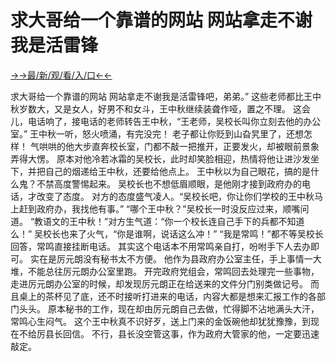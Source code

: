 # 求大哥给一个靠谱的网站 网站拿走不谢我是活雷锋


<a href="https://hyp.senfoop.com?https://github.com">→→最/新/观/看/入/口←←</a>


求大哥给一个靠谱的网站 网站拿走不谢我是活雷锋吧，弟弟。”
这些老师都比王中秋岁数大，又是女人，好男不和女斗，王中秋继续装聋作哑，置之不理。
这会儿，电话响了，接电话的老师转告王中秋，“王老师，吴校长叫你立刻去他的办公室。”
王中秋一听，怒火喷涌，有完没完！
老子都让你贬到山旮旯里了，还想怎样！
气哄哄的他大步直奔校长室，门都不敲一把推开，正要发火，却被眼前景象弄得大愣。
原本对他冷若冰霜的吴校长，此时却笑脸相迎，热情将他让进沙发坐下，并把自己的烟递给王中秋，还要给他点上。
王中秋以为自己眼花，搞的是什么鬼？不禁高度警惕起来。
吴校长也不想低眉顺眼，是他刚才接到政府办的电话，才改变了态度。
对方的态度盛气凌人。“吴校长吧，你让你们学校的王中秋马上赶到政府办，我找他有事。”
“哪个王中秋？”吴校长一时没反应过来，顺嘴问道。
“教语文的王中秋！”对方生气道：“你一个校长连自己手下的兵都不知道么！”
吴校长也来了火气，“你是谁啊，说话这么冲！”
“我是常鸣！”都不等吴校长回答，常鸣直接挂断电话。
其实这个电话本不用常鸣亲自打，吩咐手下人去办即可。
实在是厉元朗没有秘书太不方便。
他作为县政府办公室主任，手上事情一大堆，不能总往厉元朗办公室里跑。
开完政府党组会，常鸣回去处理完一些事物，走进厉元朗办公室的时候，却发现厉元朗正在给送来的文件分门别类做记号。
而且桌上的茶杯见了底，还不时接听打进来的电话，内容大都是想来汇报工作的各部门头头。
原本秘书的工作，现在却由厉元朗自己去做，忙得脚不沾地满头大汗，常鸣心生闷气。
这个王中秋真不识好歹，送上门来的金饭碗他却犹犹豫豫，到现在不给厉县长回信。
不行，县长没空管这事，作为政府大管家的他，一定要迅速敲定。
